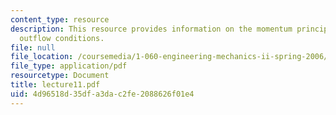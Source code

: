 ```yaml
---
content_type: resource
description: This resource provides information on the momentum principle, and general
  outflow conditions.
file: null
file_location: /coursemedia/1-060-engineering-mechanics-ii-spring-2006/4d96518d35dfa3dac2fe2088626f01e4_lecture11.pdf
file_type: application/pdf
resourcetype: Document
title: lecture11.pdf
uid: 4d96518d-35df-a3da-c2fe-2088626f01e4
---
```

